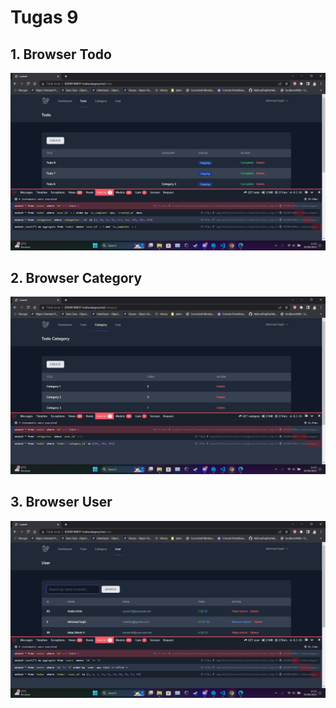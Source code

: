 # Tugas 9

## 1.  Browser Todo
![Alt text](screenshot/tugas9/Browser%20Todo.png)
## 2.  Browser Category
![Alt text](screenshot/tugas9/Browser%20Category.png)
## 3.  Browser User
![Alt text](screenshot/tugas9/Browser%20User.png)

